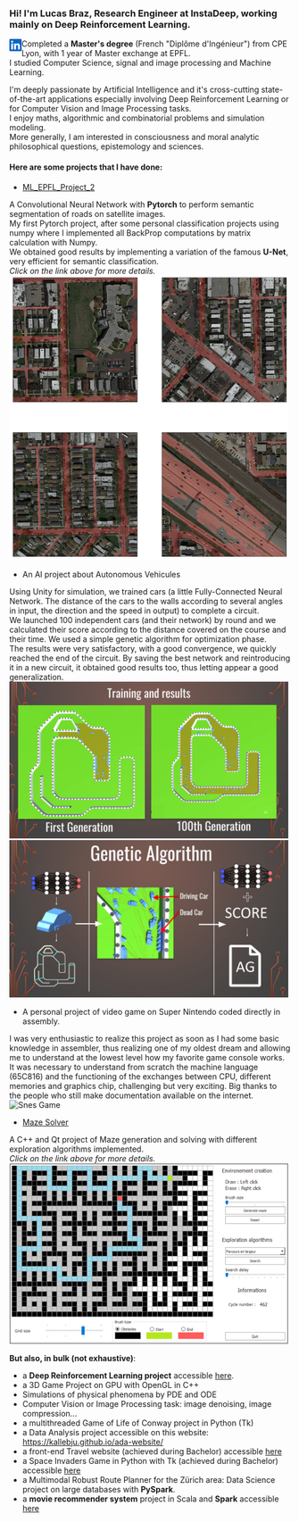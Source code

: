 ### Hi! I'm Lucas Braz, **Research Engineer** at **InstaDeep**, working mainly on **Deep Reinforcement Learning**.
[<img align="left" alt="My Linkedin" width="22px" src="linkedin.svg" />](https://www.linkedin.com/in/lucas-braz-cappelo/) Completed a **Master's degree** (French "Diplôme d'Ingénieur") from CPE Lyon, with 1 year of Master exchange at EPFL.   
I studied Computer Science, signal and image processing and Machine Learning.  

I'm deeply passionate by Artificial Intelligence and it's cross-cutting state-of-the-art applications especially involving Deep Reinforcement Learning or for Computer Vision and Image Processing tasks.   
I enjoy maths, algorithmic and combinatorial problems and simulation modeling.   
More generally, I am interested in consciousness and moral analytic philosophical questions, epistemology and sciences.    

#### Here are some projects that I have done:
- [ML_EPFL_Project_2](https://www.github.com/LucasBrazCappelo/ML_EPFL_Project_2)

A Convolutional Neural Network with **Pytorch** to perform semantic segmentation of roads on satellite images.  
My first Pytorch project, after some personal classification projects using numpy where I implemented all BackProp computations by matrix calculation with Numpy.   
We obtained good results by implementing a variation of the famous **U-Net**, very efficient for semantic classification.   
*Click on the link above for more details.*    
<img src="https://github.com/LucasBrazCappelo/ML_EPFL_Project_2/blob/main/report/figures/output_test.png" alt=U-Net width="500">   
- An AI project about Autonomous Vehicules

Using Unity for simulation, we trained cars (a little Fully-Connected Neural Network. The distance of the cars to the walls according to several angles in input, the direction and the speed in output) to complete a circuit.  
We launched 100 independent cars (and their network) by round and we calculated their score according to the distance covered on the course and their time.
We used a simple genetic algorithm for optimization phase.  
The results were very satisfactory, with a good convergence, we quickly reached the end of the circuit. By saving the best network and reintroducing it in a new circuit, it obtained good results too, thus letting appear a good generalization.   
<img src="GeneticAlgo/Result.jpg" alt="Genetic Algo Result" width="500"/> <img src="GeneticAlgo/Learning.jpg" alt="Genetic Algo" width="500"/>
- A personal project of video game on Super Nintendo coded directly in assembly.  

I was very enthusiastic to realize this project as soon as I had some basic knowledge in assembler, thus realizing one of my oldest dream and allowing me to understand at the lowest level how my favorite game console works.  
It was necessary to understand from scratch the machine language (65C816) and the functioning of the exchanges between CPU, different memories and graphics chip, challenging but very exciting. Big thanks to the people who still make documentation available on the internet.  
<img src="myGame.gif" alt="Snes Game" width="500"/>   

- [Maze Solver](https://github.com/Maxlo24/Project_CPP_4ETI)

A C++ and Qt project of Maze generation and solving with different exploration algorithms implemented.   
*Click on the link above for more details.*   
<img src="https://github.com/Maxlo24/Project_CPP_4ETI/blob/main/ExploAlgoMaze.png" alt="Maze" width="500"/>                                  
   
   
**But also, in bulk (not exhaustive)**:
- a **Deep Reinforcement Learning project** accessible [here](https://www.github.com/LucasBrazCappelo/ReinforcementLearningProject).
- a 3D Game Project on GPU with OpenGL in C++
- Simulations of physical phenomena by PDE and ODE
- Computer Vision or Image Processing task: image denoising, image compression...
- a multithreaded Game of Life of Conway project in Python (Tk)
- a Data Analysis project accessible on this website: https://kallebju.github.io/ada-website/
- a front-end Travel website (achieved during Bachelor) accessible [here](https://github.com/MathieuLeclercq/site-de-voyage)
- a Space Invaders Game in Python with Tk (achieved during Bachelor) accessible [here](https://github.com/MathieuLeclercq/Space-Invaders-)
- a Multimodal Robust Route Planner for the Zürich area: Data Science project on large databases with **PySpark**.
- a **movie recommender system** project in Scala and **Spark** accessible [here](https://www.github.com/LucasBrazCappelo/MovieRecommenderSystem)
